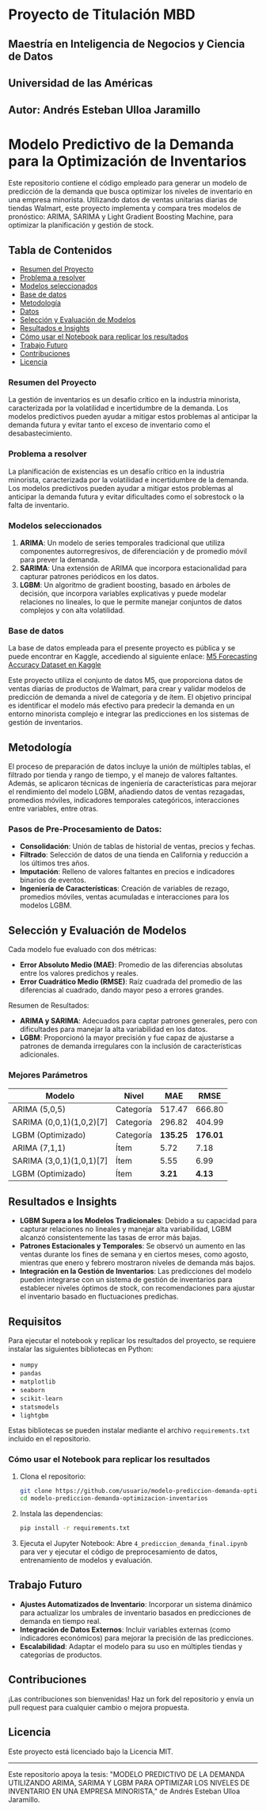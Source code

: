 # **Proyecto de Titulación MBD**
## **Maestría en Inteligencia de Negocios y Ciencia de Datos**
## **Universidad de las Américas**
## **Autor:** Andrés Esteban Ulloa Jaramillo

# Modelo Predictivo de la Demanda para la Optimización de Inventarios

Este repositorio contiene el código empleado para generar un modelo de predicción de la demanda que busca optimizar los niveles de inventario en una empresa minorista. Utilizando datos de ventas unitarias diarias de tiendas Walmart, este proyecto implementa y compara tres modelos de pronóstico: ARIMA, SARIMA y Light Gradient Boosting Machine, para optimizar la planificación y gestión de stock.

## Tabla de Contenidos
- [Resumen del Proyecto](#resumen-del-proyecto)
- [Problema a resolver](#problema-a-resolver)
- [Modelos seleccionados](#modelos-seleccionados)
- [Base de datos](#base-de-datos)
- [Metodología](#metodología)
- [Datos](#datos)
- [Selección y Evaluación de Modelos](#selección-y-evaluación-de-modelos)
- [Resultados e Insights](#resultados-e-insights)
- [Cómo usar el Notebook para replicar los resultados](#cómo-usar-el-notebook-para-replicar-los-resultados)
- [Trabajo Futuro](#trabajo-futuro)
- [Contribuciones](#contribuciones)
- [Licencia](#licencia)

### Resumen del Proyecto

La gestión de inventarios es un desafío crítico en la industria minorista, caracterizada por la volatilidad e incertidumbre de la demanda. Los modelos predictivos pueden ayudar a mitigar estos problemas al anticipar la demanda futura y evitar tanto el exceso de inventario como el desabastecimiento.

### Problema a resolver
La planificación de existencias es un desafío crítico en la industria minorista, caracterizada por la volatilidad e incertidumbre de la demanda. Los modelos predictivos pueden ayudar a mitigar estos problemas al anticipar la demanda futura y evitar dificultades como el sobrestock o la falta de inventario.

### Modelos seleccionados
1. **ARIMA**: Un modelo de series temporales tradicional que utiliza componentes autorregresivos, de diferenciación y de promedio móvil para prever la demanda.
2. **SARIMA**: Una extensión de ARIMA que incorpora estacionalidad para capturar patrones periódicos en los datos.
3. **LGBM**: Un algoritmo de gradient boosting, basado en árboles de decisión, que incorpora variables explicativas y puede modelar relaciones no lineales, lo que le permite manejar conjuntos de datos complejos y con alta volatilidad.

### Base de datos
La base de datos empleada para el presente proyecto es pública y se puede encontrar en Kaggle, accediendo al siguiente enlace: [M5 Forecasting Accuracy Dataset en Kaggle](https://www.kaggle.com/c/m5-forecasting-accuracy/data)

Este proyecto utiliza el conjunto de datos M5, que proporciona datos de ventas diarias de productos de Walmart, para crear y validar modelos de predicción de demanda a nivel de categoría y de ítem. El objetivo principal es identificar el modelo más efectivo para predecir la demanda en un entorno minorista complejo e integrar las predicciones en los sistemas de gestión de inventarios.

## Metodología
El proceso de preparación de datos incluye la unión de múltiples tablas, el filtrado por tienda y rango de tiempo, y el manejo de valores faltantes. Además, se aplicaron técnicas de ingeniería de características para mejorar el rendimiento del modelo LGBM, añadiendo datos de ventas rezagadas, promedios móviles, indicadores temporales categóricos, interacciones entre variables, entre otras.

### Pasos de Pre-Procesamiento de Datos:
- **Consolidación**: Unión de tablas de historial de ventas, precios y fechas.
- **Filtrado**: Selección de datos de una tienda en California y reducción a los últimos tres años.
- **Imputación**: Relleno de valores faltantes en precios e indicadores binarios de eventos.
- **Ingeniería de Características**: Creación de variables de rezago, promedios móviles, ventas acumuladas e interacciones para los modelos LGBM.

## Selección y Evaluación de Modelos
Cada modelo fue evaluado con dos métricas:
- **Error Absoluto Medio (MAE)**: Promedio de las diferencias absolutas entre los valores predichos y reales.
- **Error Cuadrático Medio (RMSE)**: Raíz cuadrada del promedio de las diferencias al cuadrado, dando mayor peso a errores grandes.

Resumen de Resultados:
- **ARIMA y SARIMA**: Adecuados para captar patrones generales, pero con dificultades para manejar la alta variabilidad en los datos.
- **LGBM**: Proporcionó la mayor precisión y fue capaz de ajustarse a patrones de demanda irregulares con la inclusión de características adicionales.

### Mejores Parámetros

| Modelo | Nivel        | MAE    | RMSE  |
|--------|--------------|--------|-------|
| ARIMA (5,0,5)  | Categoría   | 517.47 | 666.80 |
| SARIMA (0,0,1)(1,0,2)[7] | Categoría | 296.82 | 404.99 |
| LGBM (Optimizado) | Categoría | **135.25** | **176.01** |
| ARIMA (7,1,1)  | Ítem       | 5.72   | 7.18  |
| SARIMA (3,0,1)(1,0,1)[7] | Ítem | 5.55 | 6.99 |
| LGBM (Optimizado) | Ítem     | **3.21** | **4.13** |

## Resultados e Insights

- **LGBM Supera a los Modelos Tradicionales**: Debido a su capacidad para capturar relaciones no lineales y manejar alta variabilidad, LGBM alcanzó consistentemente las tasas de error más bajas.
- **Patrones Estacionales y Temporales**: Se observó un aumento en las ventas durante los fines de semana y en ciertos meses, como agosto, mientras que enero y febrero mostraron niveles de demanda más bajos.
- **Integración en la Gestión de Inventarios**: Las predicciones del modelo pueden integrarse con un sistema de gestión de inventarios para establecer niveles óptimos de stock, con recomendaciones para ajustar el inventario basado en fluctuaciones predichas.

## Requisitos

Para ejecutar el notebook y replicar los resultados del proyecto, se requiere instalar las siguientes bibliotecas en Python:
- `numpy`
- `pandas`
- `matplotlib`
- `seaborn`
- `scikit-learn`
- `statsmodels`
- `lightgbm`

Estas bibliotecas se pueden instalar mediante el archivo `requirements.txt` incluido en el repositorio.

### Cómo usar el Notebook para replicar los resultados
1. Clona el repositorio:
   ```bash
   git clone https://github.com/usuario/modelo-prediccion-demanda-optimizacion-inventarios.git
   cd modelo-prediccion-demanda-optimizacion-inventarios
   ```

2. Instala las dependencias:
   ```bash
   pip install -r requirements.txt
   ```

3. Ejecuta el Jupyter Notebook:
   Abre `4_prediccion_demanda_final.ipynb` para ver y ejecutar el código de preprocesamiento de datos, entrenamiento de modelos y evaluación.

## Trabajo Futuro

- **Ajustes Automatizados de Inventario**: Incorporar un sistema dinámico para actualizar los umbrales de inventario basados en predicciones de demanda en tiempo real.
- **Integración de Datos Externos**: Incluir variables externas (como indicadores económicos) para mejorar la precisión de las predicciones.
- **Escalabilidad**: Adaptar el modelo para su uso en múltiples tiendas y categorías de productos.

## Contribuciones

¡Las contribuciones son bienvenidas! Haz un fork del repositorio y envía un pull request para cualquier cambio o mejora propuesta.

## Licencia

Este proyecto está licenciado bajo la Licencia MIT.

---

Este repositorio apoya la tesis: "MODELO PREDICTIVO DE LA DEMANDA UTILIZANDO ARIMA, SARIMA Y LGBM PARA OPTIMIZAR LOS NIVELES DE INVENTARIO EN UNA EMPRESA MINORISTA," de Andrés Esteban Ulloa Jaramillo.

